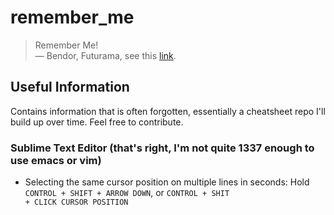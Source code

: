 # remember_me

> Remember Me! <br />
> — Bendor, Futurama, see this [link](https://youtu.be/9k3AU9smLvY?t=7).

## Useful Information

Contains information that is often forgotten, essentially a cheatsheet repo I'll build up over time. Feel free to contribute.

### Sublime Text Editor (that's right, I'm not quite 1337 enough to use emacs or vim)

* Selecting the same cursor position on multiple lines in seconds: Hold <code>CONTROL + SHIFT + ARROW DOWN</code>, or <code>CONTROL + SHIT + CLICK CURSOR POSITION</code>
